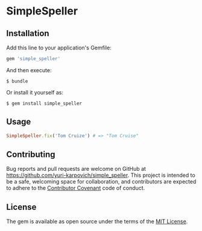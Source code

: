 # SimpleSpeller

## Installation

Add this line to your application's Gemfile:

```ruby
gem 'simple_speller'
```

And then execute:

    $ bundle

Or install it yourself as:

    $ gem install simple_speller

## Usage

```ruby
SimpleSpeller.fix('Tom Cruize') # => "Tom Cruise"

```
## Contributing

Bug reports and pull requests are welcome on GitHub at https://github.com/yuri-karpovich/simple_speller. This project is intended to be a safe, welcoming space for collaboration, and contributors are expected to adhere to the [Contributor Covenant](http://contributor-covenant.org) code of conduct.

## License

The gem is available as open source under the terms of the [MIT License](https://opensource.org/licenses/MIT).
